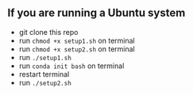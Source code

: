 ## If you are running a Ubuntu system
- git clone this repo
- run `chmod +x setup1.sh` on terminal 
- run `chmod +x setup2.sh` on terminal 
- run `./setup1.sh`
- run `conda init bash` on terminal
- restart terminal
- run `./setup2.sh`
